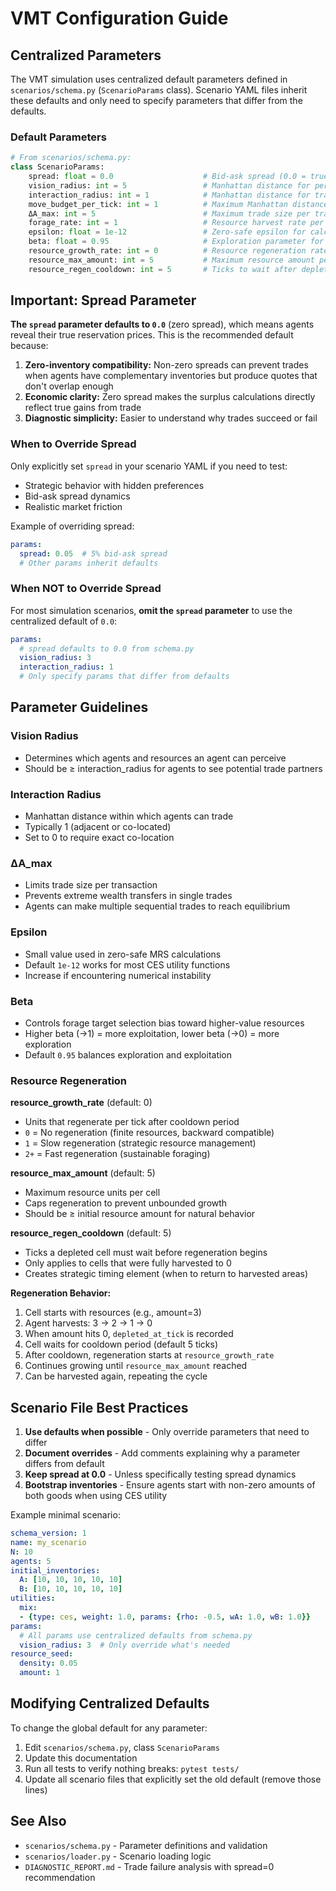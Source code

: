 # VMT Configuration Guide

## Centralized Parameters

The VMT simulation uses centralized default parameters defined in `scenarios/schema.py` (`ScenarioParams` class). Scenario YAML files inherit these defaults and only need to specify parameters that differ from the defaults.

### Default Parameters

```python
# From scenarios/schema.py:
class ScenarioParams:
    spread: float = 0.0                    # Bid-ask spread (0.0 = true reservation prices)
    vision_radius: int = 5                 # Manhattan distance for perception
    interaction_radius: int = 1            # Manhattan distance for trading
    move_budget_per_tick: int = 1          # Maximum Manhattan distance per tick
    ΔA_max: int = 5                        # Maximum trade size per transaction
    forage_rate: int = 1                   # Resource harvest rate per tick
    epsilon: float = 1e-12                 # Zero-safe epsilon for calculations
    beta: float = 0.95                     # Exploration parameter for foraging
    resource_growth_rate: int = 0          # Resource regeneration rate (0 = disabled)
    resource_max_amount: int = 5           # Maximum resource amount per cell
    resource_regen_cooldown: int = 5       # Ticks to wait after depletion before regen
```

## Important: Spread Parameter

**The `spread` parameter defaults to `0.0`** (zero spread), which means agents reveal their true reservation prices. This is the recommended default because:

1. **Zero-inventory compatibility:** Non-zero spreads can prevent trades when agents have complementary inventories but produce quotes that don't overlap enough
2. **Economic clarity:** Zero spread makes the surplus calculations directly reflect true gains from trade
3. **Diagnostic simplicity:** Easier to understand why trades succeed or fail

### When to Override Spread

Only explicitly set `spread` in your scenario YAML if you need to test:
- Strategic behavior with hidden preferences
- Bid-ask spread dynamics
- Realistic market friction

Example of overriding spread:
```yaml
params:
  spread: 0.05  # 5% bid-ask spread
  # Other params inherit defaults
```

### When NOT to Override Spread

For most simulation scenarios, **omit the `spread` parameter** to use the centralized default of `0.0`:

```yaml
params:
  # spread defaults to 0.0 from schema.py
  vision_radius: 3
  interaction_radius: 1
  # Only specify params that differ from defaults
```

## Parameter Guidelines

### Vision Radius
- Determines which agents and resources an agent can perceive
- Should be ≥ interaction_radius for agents to see potential trade partners

### Interaction Radius
- Manhattan distance within which agents can trade
- Typically 1 (adjacent or co-located)
- Set to 0 to require exact co-location

### ΔA_max
- Limits trade size per transaction
- Prevents extreme wealth transfers in single trades
- Agents can make multiple sequential trades to reach equilibrium

### Epsilon
- Small value used in zero-safe MRS calculations
- Default `1e-12` works for most CES utility functions
- Increase if encountering numerical instability

### Beta
- Controls forage target selection bias toward higher-value resources
- Higher beta (→1) = more exploitation, lower beta (→0) = more exploration
- Default `0.95` balances exploration and exploitation

### Resource Regeneration

**resource_growth_rate** (default: 0)
- Units that regenerate per tick after cooldown period
- `0` = No regeneration (finite resources, backward compatible)
- `1` = Slow regeneration (strategic resource management)
- `2+` = Fast regeneration (sustainable foraging)

**resource_max_amount** (default: 5)
- Maximum resource units per cell
- Caps regeneration to prevent unbounded growth
- Should be ≥ initial resource amount for natural behavior

**resource_regen_cooldown** (default: 5)
- Ticks a depleted cell must wait before regeneration begins
- Only applies to cells that were fully harvested to 0
- Creates strategic timing element (when to return to harvested areas)

**Regeneration Behavior:**
1. Cell starts with resources (e.g., amount=3)
2. Agent harvests: 3 → 2 → 1 → 0
3. When amount hits 0, `depleted_at_tick` is recorded
4. Cell waits for cooldown period (default 5 ticks)
5. After cooldown, regeneration starts at `resource_growth_rate`
6. Continues growing until `resource_max_amount` reached
7. Can be harvested again, repeating the cycle

## Scenario File Best Practices

1. **Use defaults when possible** - Only override parameters that need to differ
2. **Document overrides** - Add comments explaining why a parameter differs from default
3. **Keep spread at 0.0** - Unless specifically testing spread dynamics
4. **Bootstrap inventories** - Ensure agents start with non-zero amounts of both goods when using CES utility

Example minimal scenario:
```yaml
schema_version: 1
name: my_scenario
N: 10
agents: 5
initial_inventories:
  A: [10, 10, 10, 10, 10]
  B: [10, 10, 10, 10, 10]
utilities:
  mix:
  - {type: ces, weight: 1.0, params: {rho: -0.5, wA: 1.0, wB: 1.0}}
params:
  # All params use centralized defaults from schema.py
  vision_radius: 3  # Only override what's needed
resource_seed:
  density: 0.05
  amount: 1
```

## Modifying Centralized Defaults

To change the global default for any parameter:

1. Edit `scenarios/schema.py`, class `ScenarioParams`
2. Update this documentation
3. Run all tests to verify nothing breaks: `pytest tests/`
4. Update all scenario files that explicitly set the old default (remove those lines)

## See Also

- `scenarios/schema.py` - Parameter definitions and validation
- `scenarios/loader.py` - Scenario loading logic
- `DIAGNOSTIC_REPORT.md` - Trade failure analysis with spread=0 recommendation

